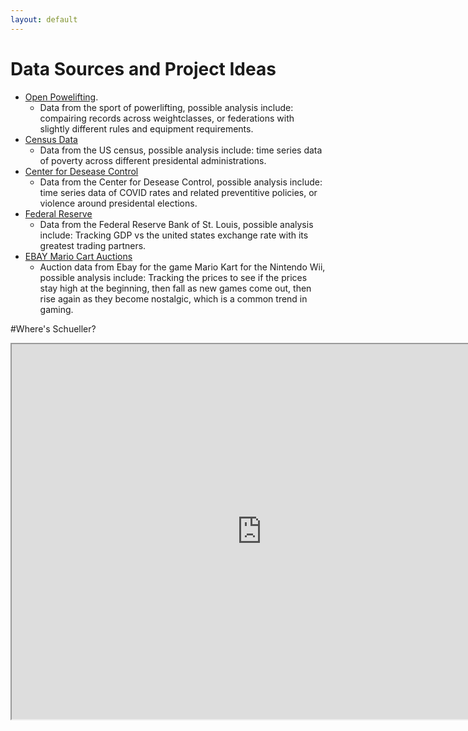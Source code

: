```yaml
---
layout: default
---
```

# Data Sources and Project Ideas
- [Open Powelifting](https://www.openpowerlifting.org/).
  - Data from the sport of powerlifting, possible analysis include: compairing records across weightclasses, or federations with slightly different rules and equipment requirements. 
- [Census Data](https://data.census.gov/)
  - Data from the US census, possible analysis include: time series data of poverty across different presidental administrations. 
- [Center for Desease Control](https://data.cdc.gov/)
  - Data from the Center for Desease Control, possible analysis include: time series data of COVID rates and related preventitive policies, or violence around presidental elections. 
- [Federal Reserve](https://fred.stlouisfed.org/)
  - Data from the Federal Reserve Bank of St. Louis, possible analysis include: Tracking GDP vs the united states exchange rate with its greatest trading partners. 
- [EBAY Mario Cart Auctions](https://www.openintro.org/data/index.php?data=mariokart)
  - Auction data from Ebay for the game Mario Kart for the Nintendo Wii, possible analysis include: Tracking the prices to see if the prices stay high at the beginning, then fall as new games come out, then rise again as they become nostalgic, which is a common trend in gaming.

#Where's Schueller? 

<iframe src="https://Eli-Buffington.github.io/main/fig.html" width="800" height="600"></iframe>

